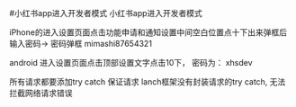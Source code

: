#小红书app进入开发者模式 小红书app进入开发者模式

iPhone的进入设置页面点击功能申请和通知设置中间空白位置点十下出来弹框后输入密码→ 密码弹框 mimashi87654321

android 进入设置页面点击顶部设置文字点击10下， 密码为： xhsdev

所有请求都要添加try catch 保证请求 lanch框架没有封装请求的try catch,
无法拦截网络请求错误